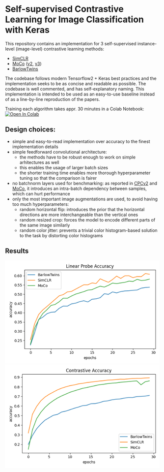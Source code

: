 # Self-supervised Contrastive Learning for Image Classification with Keras

This repository contains an implementation for 3 self-supervised instance-level (image-level) contrastive learning methods:
- [SimCLR](https://arxiv.org/abs/2002.05709)
- [MoCo](https://arxiv.org/abs/1911.05722) ([v2](https://arxiv.org/abs/2003.04297), [v3](https://arxiv.org/abs/2104.02057))
- [BarlowTwins](https://arxiv.org/abs/2103.03230)

The codebase follows modern Tensorflow2 + Keras best practices and the implementation seeks to be as concise and readable as possible. The codebase is well commented, and has self-explanatory naming. This implementation is intended to be used as an easy-to-use baseline instead of as a line-by-line reproduction of the papers. 

Training each algorithm takes appr. 30 minutes in a Colab Notebook: [![Open In Colab](https://colab.research.google.com/assets/colab-badge.svg)](https://colab.research.google.com/github/beresandras/contrastive-classification-keras/blob/master/contrastive_classification_keras.ipynb)

## Design choices:
- simple and easy-to-read implementation over accuracy to the finest implementation details
- simple feedforward convolutional architecture: 
    - the methods have to be robust enough to work on simple arhitectures as well
    - this enables the usage of larger batch sizes
    - the shorter training time enables more thorough hyperparameter tuning so that the comparison is fairer
- no batchnorm layers used for benchmarking: as reported in [CPCv2](https://arxiv.org/abs/1905.09272) and [MoCo](https://arxiv.org/abs/1911.05722), it introduces an intra-batch dependency between samples, which can hurt performance
- only the most important image augmentations are used, to avoid having too much hyperparameters:
    - random horizontal flip: introduces the prior that the horizontal directions are more interchangeable than the vertical ones
    - random resized crop: forces the model to encode different parts of the same image similarly
    - random color jitter: prevents a trivial color histogram-based solution to the task by distorting color histograms

## Results
![linear probe accuracy plot](./assets/probe_acc.png)
![contrastive accuracy plot](./assets/contr_acc.png)

